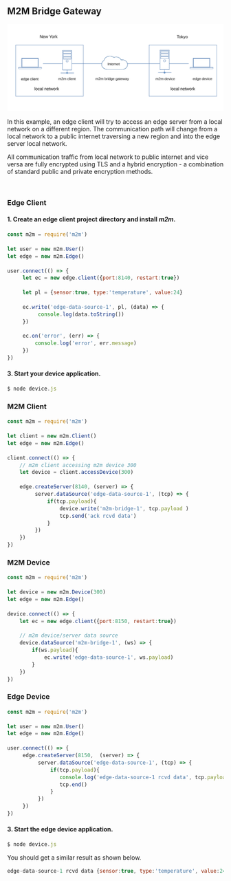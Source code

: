 
## M2M Bridge Gateway
![](assets/m2m-gateway.svg)

In this example, an edge client will try to access an edge server from a local network on a different region. The communication path will change from a local network to a public internet traversing a new region and into the edge server local network.

All communication traffic from local network to public internet and vice versa are fully encrypted using TLS and a hybrid encryption - a combination of standard public and private encryption methods.  

<br>

### Edge Client

#### 1. Create an edge client project directory and install *m2m*.

```js
const m2m = require('m2m')

let user = new m2m.User()
let edge = new m2m.Edge()

user.connect(() => {
     let ec = new edge.client({port:8140, restart:true})

     let pl = {sensor:true, type:'temperature', value:24}

     ec.write('edge-data-source-1', pl, (data) => {
          console.log(data.toString())
     })

     ec.on('error', (err) => {
         console.log('error', err.message)
     })
})
```
#### 3. Start your device application.

```js
$ node device.js
```

### M2M Client
```js
const m2m = require('m2m')  

let client = new m2m.Client()
let edge = new m2m.Edge()

client.connect(() => {
    // m2m client accessing m2m device 300
    let device = client.accessDevice(300)
    
    edge.createServer(8140, (server) => {
         server.dataSource('edge-data-source-1', (tcp) => {
             if(tcp.payload){
                 device.write('m2m-bridge-1', tcp.payload )
                 tcp.send('ack rcvd data')
             }
         })
    }) 
})
```

### M2M Device
```js
const m2m = require('m2m')  

let device = new m2m.Device(300)
let edge = new m2m.Edge()

device.connect(() => {
    let ec = new edge.client({port:8150, restart:true})

    // m2m device/server data source
    device.dataSource('m2m-bridge-1', (ws) => {
        if(ws.payload){
            ec.write('edge-data-source-1', ws.payload)
        }
    })
})
```

### Edge Device
```js
const m2m = require('m2m')

let user = new m2m.User()
let edge = new m2m.Edge()

user.connect(() => {
     edge.createServer(8150,  (server) => {
          server.dataSource('edge-data-source-1', (tcp) => {
              if(tcp.payload){
                 console.log('edge-data-source-1 rcvd data', tcp.payload)
                 tcp.end() 
              }
          })
     })
})
```

#### 3. Start the edge device application.

```js
$ node device.js
```
You should get a similar result as shown below.
```js
edge-data-source-1 rcvd data {sensor:true, type:'temperature', value:24}


```


